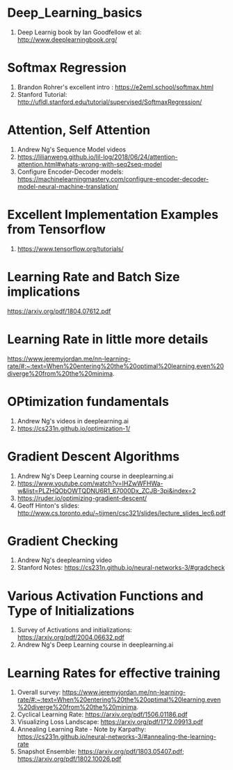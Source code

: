 # Deep_Learning_basics
1. Deep Learnig book by Ian Goodfellow et al: http://www.deeplearningbook.org/

# Softmax Regression
1. Brandon Rohrer's excellent intro : https://e2eml.school/softmax.html
2. Stanford Tutorial: http://ufldl.stanford.edu/tutorial/supervised/SoftmaxRegression/

# Attention, Self Attention
1. Andrew Ng's Sequence Model videos
2. https://lilianweng.github.io/lil-log/2018/06/24/attention-attention.html#whats-wrong-with-seq2seq-model
3. Configure Encoder-Decoder models: https://machinelearningmastery.com/configure-encoder-decoder-model-neural-machine-translation/

# Excellent Implementation Examples from Tensorflow
1. https://www.tensorflow.org/tutorials/

# Learning Rate and Batch Size implications
https://arxiv.org/pdf/1804.07612.pdf

# Learning Rate in little more details
https://www.jeremyjordan.me/nn-learning-rate/#:~:text=When%20entering%20the%20optimal%20learning,even%20diverge%20from%20the%20minima.

# OPtimization fundamentals
1. Andrew Ng's videos in deeplearning.ai
2. https://cs231n.github.io/optimization-1/

# Gradient Descent Algorithms
  1. Andrew Ng's Deep Learning course in deeplearning.ai
  2. https://www.youtube.com/watch?v=IHZwWFHWa-w&list=PLZHQObOWTQDNU6R1_67000Dx_ZCJB-3pi&index=2
  3. https://ruder.io/optimizing-gradient-descent/
  4. Geoff Hinton's slides: http://www.cs.toronto.edu/~tijmen/csc321/slides/lecture_slides_lec6.pdf

# Gradient Checking
  1. Andrew Ng's deeplearning video
  2. Stanford Notes: https://cs231n.github.io/neural-networks-3/#gradcheck

# Various Activation Functions and Type of Initializations
  1. Survey of Activations and initializations: https://arxiv.org/pdf/2004.06632.pdf
  2. Andrew Ng's Deep Learning course in deeplearning.ai

# Learning Rates for effective training
  1. Overall survey: https://www.jeremyjordan.me/nn-learning-rate/#:~:text=When%20entering%20the%20optimal%20learning,even%20diverge%20from%20the%20minima.
  2. Cyclical Learning Rate: https://arxiv.org/pdf/1506.01186.pdf 
  3. Visualizing Loss Landscape: https://arxiv.org/pdf/1712.09913.pdf
  4. Annealing Learning Rate - Note by Karpathy: https://cs231n.github.io/neural-networks-3/#annealing-the-learning-rate
  5. Snapshot Ensemble: https://arxiv.org/pdf/1803.05407.pdf; https://arxiv.org/pdf/1802.10026.pdf
